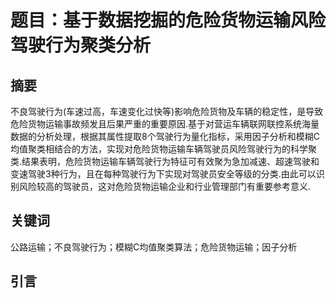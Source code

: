 # 题目：基于数据挖掘的危险货物运输风险驾驶行为聚类分析

## 摘要

  不良驾驶行为(车速过高，车速变化过快等)影响危险货物及车辆的稳定性，是导致危险货物运输事故频发且后果严重的重要原因.基于对营运车辆联网联控系统海量数据的分析处理，根据其属性提取8个驾驶行为量化指标，采用因子分析和模糊C均值聚类相结合的方法，实现对危险货物运输车辆驾驶员风险驾驶行为的科学聚类.结果表明，危险货物运输车辆驾驶行为特征可有效聚为急加减速、超速驾驶和变速驾驶3种行为，且在每种驾驶行为下实现对驾驶员安全等级的分类.由此可以识别风险较高的驾驶员，这对危险货物运输企业和行业管理部门有重要参考意义.

## 关键词

公路运输；不良驾驶行为；模糊C均值聚类算法；危险货物运输；因子分析

## 引言

